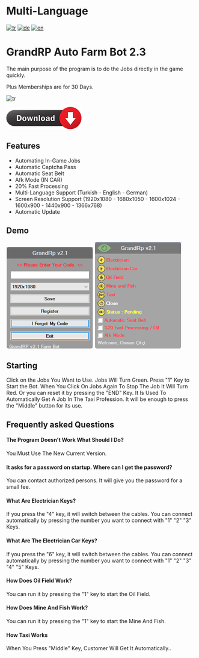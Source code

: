 # Multi-Language
[![tr](https://img.shields.io/badge/Language-Turkish-red.svg)](https://github.com/osmancitci/GrandRp-Farm/blob/main/README.tr.md)
[![de](https://img.shields.io/badge/Language-German-green.svg)](https://github.com/osmancitci/GrandRp-Farm/blob/main/README.de.md)
[![en](https://img.shields.io/badge/Language-English-yellow.svg)](https://github.com/osmancitci/GrandRp-Farm/blob/main/README.md)

# GrandRP Auto Farm Bot 2.3

The main purpose of the program is to do the Jobs directly in the game quickly.

Plus Memberships are for 30 Days.

![tr](https://img.shields.io/github/downloads/osmancitci/GrandRp-Farm/total?color=HSL%28230%C2%B0%2C%200%25%2C%2050%25%29&label=Downloads)

[![tr](https://github.com/osmancitci/GrandRp-Farm/blob/main/Template/Download.png?raw=true)](https://github.com/osmancitci/GrandRp-Farm/releases/download/New/Potum.exe)

## Features

- Automating In-Game Jobs
- Automatic Captcha Pass
- Automatic Seat Belt
- Afk Mode (IN CAR)
- 20% Fast Processing
- Multi-Language Support (Turkish - English - German)
- Screen Resolution Support (1920x1080 - 1680x1050 - 1600x1024 - 1600x900 - 1440x900 - 1366x768)
- Automatic Update
  
## Demo
![1](https://github.com/osmancitci/GrandRp-Farm/blob/main/Template/EN1.png?raw=true)
![2](https://github.com/osmancitci/GrandRp-Farm/blob/main/Template/EN2.png?raw=true)

## Starting

Click on the Jobs You Want to Use. Jobs Will Turn Green. Press "1" Key to Start the Bot. When You Click On Jobs Again To Stop The Job It Will Turn Red. Or you can reset it by pressing the "END" Key.
It Is Used To Automatically Get A Job In The Taxi Profession. It will be enough to press the "Middle" button for its use.

  
## Frequently asked Questions

#### The Program Doesn't Work What Should I Do?

You Must Use The New Current Version.

#### It asks for a password on startup. Where can I get the password?

You can contact authorized persons. It will give you the password for a small fee.

#### What Are Electrician Keys?

If you press the "4" key, it will switch between the cables. You can connect automatically by pressing the number you want to connect with "1" "2" "3" Keys.

#### What Are The Electrician Car Keys?

If you press the "6" key, it will switch between the cables. You can connect automatically by pressing the number you want to connect with "1" "2" "3" "4" "5" Keys.

#### How Does Oil Field Work?

You can run it by pressing the "1" key to start the Oil Field.

#### How Does Mine And Fish Work?

You can run it by pressing the "1" key to start the Mine And Fish.

#### How Taxi Works

When You Press "Middle" Key, Customer Will Get It Automatically..
